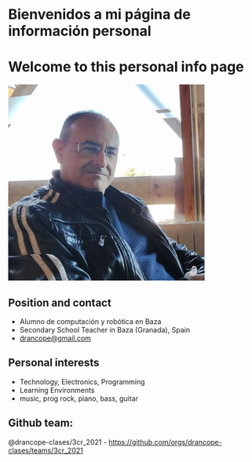 # Bienvenidos a mi página de información personal 
# Welcome to this personal info page
![drancope](https://github.com/drancope/drancope/blob/main/drancope.jpg)

## Position and contact

- Alumno de computación y robótica en Baza
- Secondary School Teacher in Baza (Granada), Spain
- drancope@gmail.com

## Personal interests

- Technology, Electronics, Programming
- Learning Environments
- music, prog rock, piano, bass, guitar

## Github team:

@drancope-clases/3cr_2021 - https://github.com/orgs/drancope-clases/teams/3cr_2021
